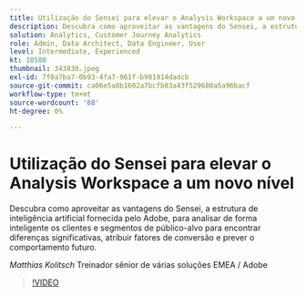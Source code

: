 ```yaml
---
title: Utilização do Sensei para elevar o Analysis Workspace a um novo nível
description: Descubra como aproveitar as vantagens do Sensei, a estrutura de inteligência artificial fornecida pelo Adobe, para analisar de forma inteligente os clientes e os segmentos de público-alvo para ... (as descrições devem ter entre 60 e 160 caracteres)
solution: Analytics, Customer Journey Analytics
role: Admin, Data Architect, Data Engineer, User
level: Intermediate, Experienced
kt: 10580
thumbnail: 343830.jpeg
exl-id: 7f0a7ba7-0b93-4fa7-961f-b981914dadcb
source-git-commit: ca06e5a8b1602a7bcfb83a43f529680a5a96bacf
workflow-type: tm+mt
source-wordcount: '88'
ht-degree: 0%

---
```


# Utilização do Sensei para elevar o Analysis Workspace a um novo nível

Descubra como aproveitar as vantagens do Sensei, a estrutura de inteligência artificial fornecida pelo Adobe, para analisar de forma inteligente os clientes e segmentos de público-alvo para encontrar diferenças significativas, atribuir fatores de conversão e prever o comportamento futuro.

*Matthias Kolitsch* Treinador sênior de várias soluções EMEA / Adobe

>[!VIDEO](https://video.tv.adobe.com/v/343830/?quality=12&learn=on)
